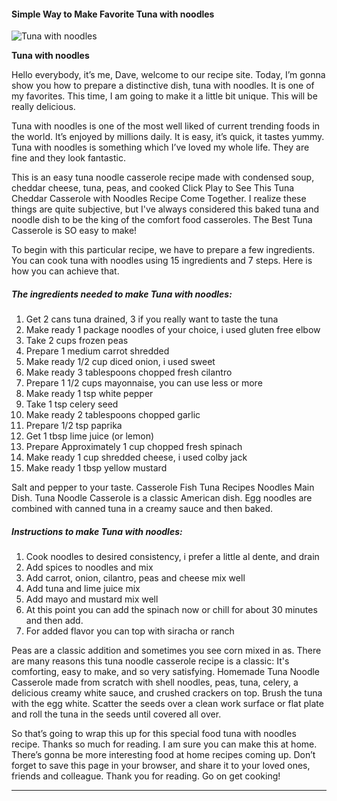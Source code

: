             

#### Simple Way to Make Favorite Tuna with noodles

![Tuna with noodles](https://img-global.cpcdn.com/recipes/1fe5e9cf7b887aa5/751x532cq70/tuna-with-noodles-recipe-main-photo.jpg)

**Tuna with noodles**

Hello everybody, it’s me, Dave, welcome to our recipe site. Today, I’m gonna show you how to prepare a distinctive dish, tuna with noodles. It is one of my favorites. This time, I am going to make it a little bit unique. This will be really delicious.

Tuna with noodles is one of the most well liked of current trending foods in the world. It’s enjoyed by millions daily. It is easy, it’s quick, it tastes yummy. Tuna with noodles is something which I’ve loved my whole life. They are fine and they look fantastic.

This is an easy tuna noodle casserole recipe made with condensed soup, cheddar cheese, tuna, peas, and cooked Click Play to See This Tuna Cheddar Casserole with Noodles Recipe Come Together. I realize these things are quite subjective, but I've always considered this baked tuna and noodle dish to be the king of the comfort food casseroles. The Best Tuna Casserole is SO easy to make!

To begin with this particular recipe, we have to prepare a few ingredients. You can cook tuna with noodles using 15 ingredients and 7 steps. Here is how you can achieve that.

##### The ingredients needed to make Tuna with noodles:

1.  Get 2 cans tuna drained, 3 if you really want to taste the tuna
2.  Make ready 1 package noodles of your choice, i used gluten free elbow
3.  Take 2 cups frozen peas
4.  Prepare 1 medium carrot shredded
5.  Make ready 1/2 cup diced onion, i used sweet
6.  Make ready 3 tablespoons chopped fresh cilantro
7.  Prepare 1 1/2 cups mayonnaise, you can use less or more
8.  Make ready 1 tsp white pepper
9.  Take 1 tsp celery seed
10.  Make ready 2 tablespoons chopped garlic
11.  Prepare 1/2 tsp paprika
12.  Get 1 tbsp lime juice (or lemon)
13.  Prepare Approximately 1 cup chopped fresh spinach
14.  Make ready 1 cup shredded cheese, i used colby jack
15.  Make ready 1 tbsp yellow mustard

Salt and pepper to your taste. Casserole Fish Tuna Recipes Noodles Main Dish. Tuna Noodle Casserole is a classic American dish. Egg noodles are combined with canned tuna in a creamy sauce and then baked.

##### Instructions to make Tuna with noodles:

1.  Cook noodles to desired consistency, i prefer a little al dente, and drain
2.  Add spices to noodles and mix
3.  Add carrot, onion, cilantro, peas and cheese mix well
4.  Add tuna and lime juice mix
5.  Add mayo and mustard mix well
6.  At this point you can add the spinach now or chill for about 30 minutes and then add.
7.  For added flavor you can top with siracha or ranch

Peas are a classic addition and sometimes you see corn mixed in as. There are many reasons this tuna noodle casserole recipe is a classic: It's comforting, easy to make, and so very satisfying. Homemade Tuna Noodle Casserole made from scratch with shell noodles, peas, tuna, celery, a delicious creamy white sauce, and crushed crackers on top. Brush the tuna with the egg white. Scatter the seeds over a clean work surface or flat plate and roll the tuna in the seeds until covered all over.

So that’s going to wrap this up for this special food tuna with noodles recipe. Thanks so much for reading. I am sure you can make this at home. There’s gonna be more interesting food at home recipes coming up. Don’t forget to save this page in your browser, and share it to your loved ones, friends and colleague. Thank you for reading. Go on get cooking!

* * *